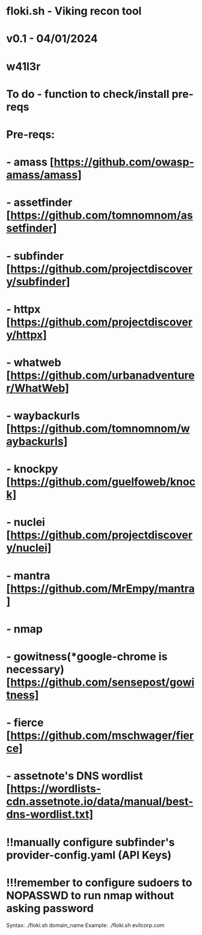 # floki.sh - Viking recon tool

# v0.1 - 04/01/2024

# w41l3r

# To do - function to check/install pre-reqs

# Pre-reqs:
# 	- amass [https://github.com/owasp-amass/amass]
#	- assetfinder [https://github.com/tomnomnom/assetfinder]
#	- subfinder [https://github.com/projectdiscovery/subfinder]
#	- httpx [https://github.com/projectdiscovery/httpx]
#	- whatweb [https://github.com/urbanadventurer/WhatWeb]
#	- waybackurls [https://github.com/tomnomnom/waybackurls]
#	- knockpy [https://github.com/guelfoweb/knock]
#	- nuclei [https://github.com/projectdiscovery/nuclei]
#	- mantra [https://github.com/MrEmpy/mantra]
#	- nmap
#	- gowitness(*google-chrome is necessary) [https://github.com/sensepost/gowitness]
#	- fierce [https://github.com/mschwager/fierce]
#	- assetnote's DNS wordlist [https://wordlists-cdn.assetnote.io/data/manual/best-dns-wordlist.txt]

# !!manually configure subfinder's provider-config.yaml (API Keys)
# !!!remember to configure sudoers to NOPASSWD to run nmap without asking password

Syntax: ./floki.sh domain_name
 Example: ./floki.sh evilcorp.com
